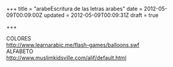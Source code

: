 +++
title = "arabeEscritura de las letras arabes"
date = 2012-05-09T00:09:00Z
updated = 2012-05-09T00:09:31Z
draft = true

+++

<div dir="ltr" style="text-align: left;" trbidi="on">COLORES<br /><a href="http://www.learnarabic.me/flash-games/balloons.swf">http://www.learnarabic.me/flash-games/balloons.swf</a><br />ALFABETO <br /><a href="http://www.muslimkidsville.com/alif/default.html">http://www.muslimkidsville.com/alif/default.html</a></div>
